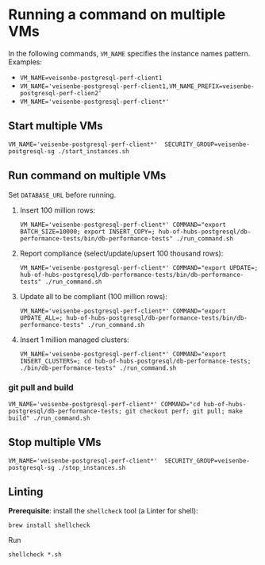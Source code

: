 # Running a command on multiple VMs

In the following commands, `VM_NAME` specifies the instance names pattern. Examples:

* `VM_NAME=veisenbe-postgresql-perf-client1`
* `VM_NAME='veisenbe-postgresql-perf-client1,VM_NAME_PREFIX=veisenbe-postgresql-perf-clien2'`
* `VM_NAME='veisenbe-postgresql-perf-client*'`

## Start multiple VMs

```
VM_NAME='veisenbe-postgresql-perf-client*'  SECURITY_GROUP=veisenbe-postgresql-sg ./start_instances.sh
```

## Run command on multiple VMs

Set `DATABASE_URL` before running.

1.  Insert 100 million rows:

    ```
    VM_NAME='veisenbe-postgresql-perf-client*' COMMAND="export BATCH_SIZE=10000; export INSERT_COPY=; hub-of-hubs-postgresql/db-performance-tests/bin/db-performance-tests" ./run_command.sh
    ```

1.  Report compliance (select/update/upsert 100 thousand rows):

    ```
    VM_NAME='veisenbe-postgresql-perf-client*' COMMAND="export UPDATE=; hub-of-hubs-postgresql/db-performance-tests/bin/db-performance-tests" ./run_command.sh
    ```

1.  Update all to be compliant (100 million rows):

    ```
    VM_NAME='veisenbe-postgresql-perf-client*' COMMAND="export UPDATE_ALL=; hub-of-hubs-postgresql/db-performance-tests/bin/db-performance-tests" ./run_command.sh
    ```

1. Insert 1 million managed clusters:

   ```
   VM_NAME='veisenbe-postgresql-perf-client*' COMMAND="export INSERT_CLUSTERS=; cd hub-of-hubs-postgresql/db-performance-tests; ./bin/db-performance-tests" ./run_command.sh
   ```

### git pull and build

```
VM_NAME='veisenbe-postgresql-perf-client*' COMMAND="cd hub-of-hubs-postgresql/db-performance-tests; git checkout perf; git pull; make build" ./run_command.sh
```

## Stop multiple VMs

```
VM_NAME='veisenbe-postgresql-perf-client*'  SECURITY_GROUP=veisenbe-postgresql-sg ./stop_instances.sh
```

## Linting

**Prerequisite**: install the `shellcheck` tool (a Linter for shell):

```
brew install shellcheck
```

Run
```
shellcheck *.sh
```
